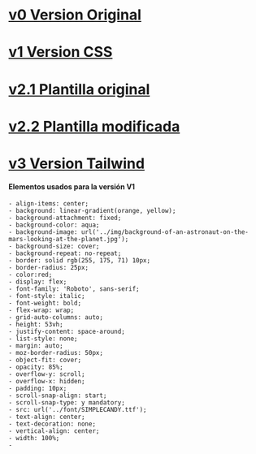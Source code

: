 # [v0 Version Original](https://mmanuch.github.io/v0/)
# [v1 Version CSS](https://mmanuch.github.io/v1/)
# [v2.1 Plantilla original](https://mmanuch.github.io/v2.1/)
# [v2.2 Plantilla modificada](https://mmanuch.github.io/v2.2/)
# [v3 Version Tailwind](https://mmanuch.github.io/v3/)

#### Elementos usados para la versión V1
    - align-items: center;
    - background: linear-gradient(orange, yellow);
    - background-attachment: fixed;
    - background-color: aqua;
    - background-image: url('../img/background-of-an-astronaut-on-the-mars-looking-at-the-planet.jpg');
    - background-size: cover;
    - background-repeat: no-repeat;
    - border: solid rgb(255, 175, 71) 10px;
    - border-radius: 25px;
    - color:red;
    - display: flex;
    - font-family: 'Roboto', sans-serif;
    - font-style: italic;
    - font-weight: bold;
    - flex-wrap: wrap;
    - grid-auto-columns: auto;
    - height: 53vh;
    - justify-content: space-around;
    - list-style: none;
    - margin: auto;
    - moz-border-radius: 50px;
    - object-fit: cover;
    - opacity: 85%;
    - overflow-y: scroll;
    - overflow-x: hidden;
    - padding: 10px;
    - scroll-snap-align: start;
    - scroll-snap-type: y mandatory;
    - src: url('../font/SIMPLECANDY.ttf');
    - text-align: center;
    - text-decoration: none;
    - vertical-align: center;
    - width: 100%;
    -
